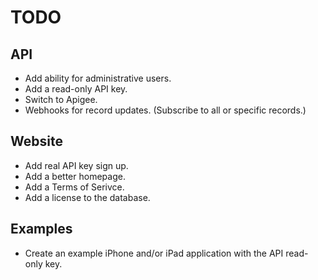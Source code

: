 # TODO

## API

* Add ability for administrative users.
* Add a read-only API key.
* Switch to Apigee.
* Webhooks for record updates. (Subscribe to all or specific records.)

## Website

* Add real API key sign up.
* Add a better homepage.
* Add a Terms of Serivce.
* Add a license to the database.

## Examples

* Create an example iPhone and/or iPad application with the API read-only key.
